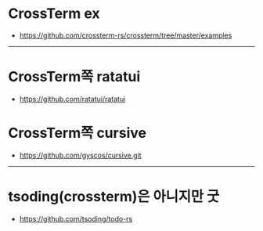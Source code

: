 # CrossTerm ex
- https://github.com/crossterm-rs/crossterm/tree/master/examples

<hr />

# CrossTerm쪽 ratatui

- https://github.com/ratatui/ratatui

# CrossTerm쪽 cursive

- https://github.com/gyscos/cursive.git

<hr />

# tsoding(crossterm)은 아니지만 굿
- https://github.com/tsoding/todo-rs

